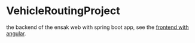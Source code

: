 # VehicleRoutingProject
the backend of the ensak web with spring boot app, see the [frontend with angular](https://github.com/ELMORABITYounes/ensak-rework-front).
